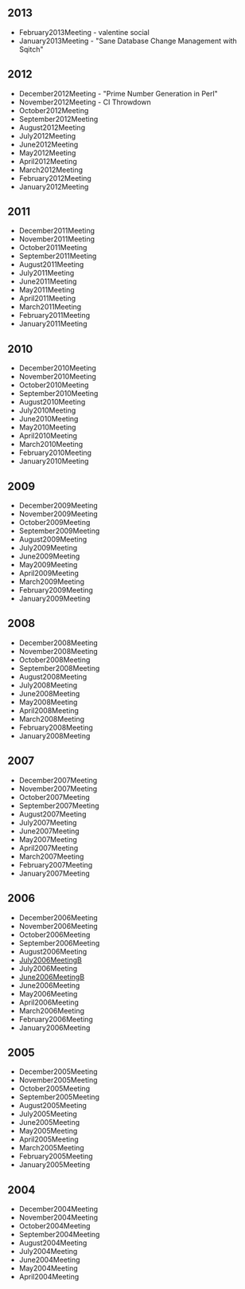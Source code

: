 ## 2013

* February2013Meeting - valentine social
* January2013Meeting - "Sane Database Change Management with Sqitch"

## 2012

* December2012Meeting - "Prime Number Generation in Perl"
* November2012Meeting - CI Throwdown
* October2012Meeting
* September2012Meeting
* August2012Meeting
* July2012Meeting
* June2012Meeting
* May2012Meeting
* April2012Meeting
* March2012Meeting
* February2012Meeting
* January2012Meeting

## 2011

* December2011Meeting
* November2011Meeting
* October2011Meeting
* September2011Meeting
* August2011Meeting
* July2011Meeting
* June2011Meeting
* May2011Meeting
* April2011Meeting
* March2011Meeting
* February2011Meeting
* January2011Meeting

## 2010

* December2010Meeting
* November2010Meeting
* October2010Meeting
* September2010Meeting
* August2010Meeting
* July2010Meeting
* June2010Meeting
* May2010Meeting
* April2010Meeting
* March2010Meeting
* February2010Meeting
* January2010Meeting

## 2009

* December2009Meeting
* November2009Meeting
* October2009Meeting
* September2009Meeting
* August2009Meeting
* July2009Meeting
* June2009Meeting
* May2009Meeting
* April2009Meeting
* March2009Meeting
* February2009Meeting
* January2009Meeting

## 2008

* December2008Meeting
* November2008Meeting
* October2008Meeting
* September2008Meeting
* August2008Meeting
* July2008Meeting
* June2008Meeting
* May2008Meeting
* April2008Meeting
* March2008Meeting
* February2008Meeting
* January2008Meeting

## 2007

* December2007Meeting
* November2007Meeting
* October2007Meeting
* September2007Meeting
* August2007Meeting
* July2007Meeting
* June2007Meeting
* May2007Meeting
* April2007Meeting
* March2007Meeting
* February2007Meeting
* January2007Meeting

## 2006

* December2006Meeting
* November2006Meeting
* October2006Meeting
* September2006Meeting
* August2006Meeting
* [July2006MeetingB](/July2006MeetingB)
* July2006Meeting
* [June2006MeetingB](/June2006MeetingB) 
* June2006Meeting
* May2006Meeting
* April2006Meeting
* March2006Meeting
* February2006Meeting
* January2006Meeting

## 2005

* December2005Meeting
* November2005Meeting
* October2005Meeting
* September2005Meeting
* August2005Meeting
* July2005Meeting
* June2005Meeting
* May2005Meeting
* April2005Meeting
* March2005Meeting
* February2005Meeting
* January2005Meeting

## 2004

* December2004Meeting
* November2004Meeting
* October2004Meeting
* September2004Meeting
* August2004Meeting
* July2004Meeting
* June2004Meeting
* May2004Meeting
* April2004Meeting
